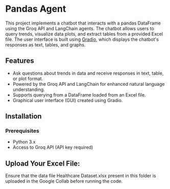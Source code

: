 # Pandas Agent
This project implements a chatbot that interacts with a pandas DataFrame using the Groq API and LangChain agents. The chatbot allows users to query trends, visualize data plots, and extract tables from a provided Excel file. The user interface is built using [Gradio](https://gradio.app/), which displays the chatbot's responses as text, tables, and graphs.

## Features
- Ask questions about trends in data and receive responses in text, table, or plot format.
- Powered by the Groq API and LangChain for enhanced natural language understanding.
- Supports querying from a DataFrame loaded from an Excel file.
- Graphical user interface (GUI) created using Gradio.

## Installation

### Prerequisites
- Python 3.x
- Access to Groq API (API key required)

## Upload Your Excel File: 
Ensure that the data file Healthcare Dataset.xlsx present in this folder is uploaded in the Google Collab before running the code.

